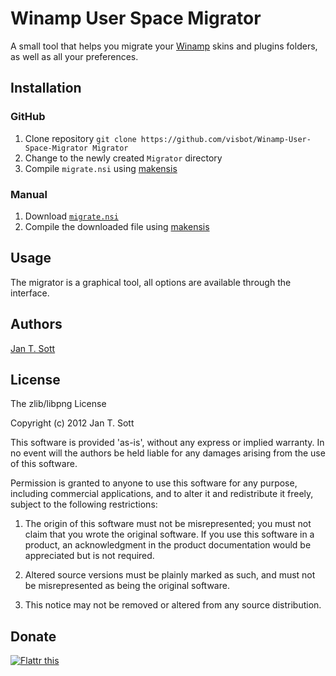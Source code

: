 # Winamp User Space Migrator

A small tool that helps you migrate your [Winamp](http://winamp.com) skins and plugins folders, as well as all your preferences.

## Installation

### GitHub

1. Clone repository `git clone https://github.com/visbot/Winamp-User-Space-Migrator Migrator`
2. Change to the newly created `Migrator` directory
3. Compile `migrate.nsi` using [makensis](http://nsis.sourceforge.net/)

### Manual

1. Download [`migrate.nsi`](https://raw.github.com/visbot/Winamp-User-Space-Migrator/master/migrator.nsi)
2. Compile the downloaded file using [makensis](http://nsis.sourceforge.net/)

## Usage

The migrator is a graphical tool, all options are available through the interface.

## Authors

[Jan T. Sott](http://github.com/idleberg/)

## License

The zlib/libpng License

Copyright (c) 2012 Jan T. Sott

This software is provided 'as-is', without any express or implied warranty. In no event will the authors be held liable for any damages arising from the use of this software.

Permission is granted to anyone to use this software for any purpose, including commercial applications, and to alter it and redistribute it freely, subject to the following restrictions:

1. The origin of this software must not be misrepresented; you must not claim that you wrote the original software. If you use this software in a product, an acknowledgment in the product documentation would be appreciated but is not required.

2. Altered source versions must be plainly marked as such, and must not be misrepresented as being the original software.

3. This notice may not be removed or altered from any source distribution.

## Donate

[![Flattr this](https://api.flattr.com/button/flattr-badge-large.png)](https://flattr.com/submit/auto?user_id=idleberg&url=https://github.com/idleberg/Winamp-User-Space-Migrator)